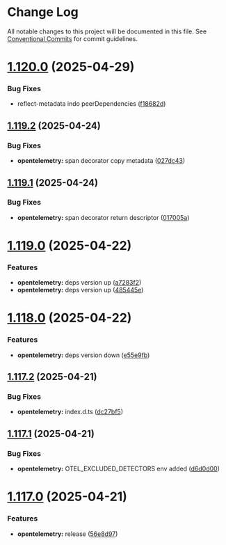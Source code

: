 # Change Log

All notable changes to this project will be documented in this file.
See [Conventional Commits](https://conventionalcommits.org) for commit guidelines.

# [1.120.0](https://github.com/biorate/core/compare/v1.119.2...v1.120.0) (2025-04-29)

### Bug Fixes

- reflect-metadata indo peerDependencies ([f18682d](https://github.com/biorate/core/commit/f18682dfa53baa3efcb1a33cffa3695d06a7b24e))

## [1.119.2](https://github.com/biorate/core/compare/v1.119.1...v1.119.2) (2025-04-24)

### Bug Fixes

- **opentelemetry:** span decorator copy metadata ([027dc43](https://github.com/biorate/core/commit/027dc43e44001e590f592445469aab0c55b32391))

## [1.119.1](https://github.com/biorate/core/compare/v1.119.0...v1.119.1) (2025-04-24)

### Bug Fixes

- **opentelemetry:** span decorator return descriptor ([017005a](https://github.com/biorate/core/commit/017005a685d2c0573710b64e8fea58e738266697))

# [1.119.0](https://github.com/biorate/core/compare/v1.118.0...v1.119.0) (2025-04-22)

### Features

- **opentelemetry:** deps version up ([a7283f2](https://github.com/biorate/core/commit/a7283f2e0b6dba9a351be91e5d57f7a08f0fe813))
- **opentelemetry:** deps version up ([485445e](https://github.com/biorate/core/commit/485445eef0eba3ce823aa27fe9f5f80263f7ef08))

# [1.118.0](https://github.com/biorate/core/compare/v1.117.2...v1.118.0) (2025-04-22)

### Features

- **opentelemetry:** deps version down ([e55e9fb](https://github.com/biorate/core/commit/e55e9fbc5beef0125e6f3726e282a4088641e00c))

## [1.117.2](https://github.com/biorate/core/compare/v1.117.1...v1.117.2) (2025-04-21)

### Bug Fixes

- **opentelemetry:** index.d.ts ([dc27bf5](https://github.com/biorate/core/commit/dc27bf5c9e007eff1b830b2d190a70246a7ae83b))

## [1.117.1](https://github.com/biorate/core/compare/v1.117.0...v1.117.1) (2025-04-21)

### Bug Fixes

- **opentelemetry:** OTEL_EXCLUDED_DETECTORS env added ([d6d0d00](https://github.com/biorate/core/commit/d6d0d008265f426521acce15fd65de76aeabab82))

# [1.117.0](https://github.com/biorate/core/compare/v1.116.0...v1.117.0) (2025-04-21)

### Features

- **opentelemetry:** release ([56e8d97](https://github.com/biorate/core/commit/56e8d97ece2dcf7aecbf61246954af11ca709f7c))
